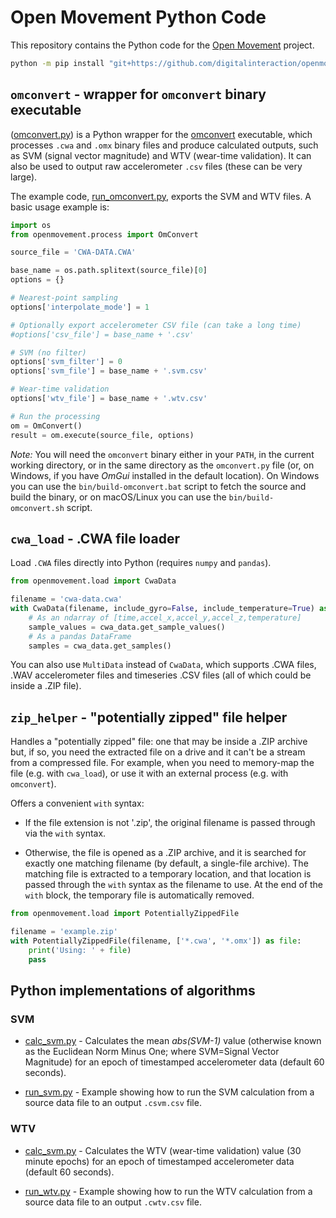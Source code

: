 # Open Movement Python Code

This repository contains the Python code for the [Open Movement](https://openmovement.dev) project.

```bash
python -m pip install "git+https://github.com/digitalinteraction/openmovement-python.git#egg=openmovement"
```


## `omconvert` - wrapper for `omconvert` binary executable

([omconvert.py](src/openmovement/process/omconvert.py)) is a Python wrapper for the [omconvert](https://github.com/digitalinteraction/omconvert) executable, which processes `.cwa` and `.omx` binary files and produce calculated outputs, such as SVM (signal vector magnitude) and WTV (wear-time validation).  It can also be used to output raw accelerometer `.csv` files (these can be very large).

The example code, [run_omconvert.py](src/examples/run_omconvert.py), exports the SVM and WTV files.  A basic usage example is:

```python
import os
from openmovement.process import OmConvert

source_file = 'CWA-DATA.CWA'

base_name = os.path.splitext(source_file)[0]
options = {}

# Nearest-point sampling
options['interpolate_mode'] = 1

# Optionally export accelerometer CSV file (can take a long time)
#options['csv_file'] = base_name + '.csv'

# SVM (no filter)
options['svm_filter'] = 0
options['svm_file'] = base_name + '.svm.csv'

# Wear-time validation
options['wtv_file'] = base_name + '.wtv.csv'

# Run the processing
om = OmConvert()
result = om.execute(source_file, options)
```

*Note:* You will need the `omconvert` binary either in your `PATH`, in the current working directory, or in the same directory as the `omconvert.py` file (or, on Windows, if you have *OmGui* installed in the default location).  On Windows you can use the `bin/build-omconvert.bat` script to fetch the source and build the binary, or on macOS/Linux you can use the `bin/build-omconvert.sh` script. 


## `cwa_load` - .CWA file loader

Load `.CWA` files directly into Python (requires `numpy` and `pandas`).

```python
from openmovement.load import CwaData

filename = 'cwa-data.cwa'
with CwaData(filename, include_gyro=False, include_temperature=True) as cwa_data:
    # As an ndarray of [time,accel_x,accel_y,accel_z,temperature]
    sample_values = cwa_data.get_sample_values()
    # As a pandas DataFrame
    samples = cwa_data.get_samples()
```

You can also use `MultiData` instead of `CwaData`, which supports .CWA files, .WAV accelerometer files and timeseries .CSV files (all of which could be inside a .ZIP file).


## `zip_helper` - "potentially zipped" file helper

Handles a "potentially zipped" file: one that may be inside a .ZIP archive but, if so, you need the extracted file on a drive and it can't be a stream from a compressed file.  For example, when you need to memory-map the file (e.g. with `cwa_load`), or use it with an external process (e.g. with `omconvert`).

Offers a convenient `with` syntax:

* If the file extension is not '.zip', the original filename is passed through via the `with` syntax.

* Otherwise, the file is opened as a .ZIP archive, and it is searched for exactly one matching filename (by default, a single-file archive).  The matching file is extracted to a temporary location, and that location is passed through the `with` syntax as the filename to use.  At the end of the `with` block, the temporary file is automatically removed.

```python
from openmovement.load import PotentiallyZippedFile

filename = 'example.zip'
with PotentiallyZippedFile(filename, ['*.cwa', '*.omx']) as file:
    print('Using: ' + file)
    pass
```


## Python implementations of algorithms

### SVM

* [calc_svm.py](src/openmovement/process/calc_svm.py) - Calculates the mean *abs(SVM-1)* value (otherwise known as the Euclidean Norm Minus One; where SVM=Signal Vector Magnitude) for an epoch of timestamped accelerometer data (default 60 seconds).

* [run_svm.py](src/examples/run_svm.py) - Example showing how to run the SVM calculation from a source data file to an output `.csvm.csv` file.

### WTV

* [calc_svm.py](src/openmovement/process/calc_wtv.py) - Calculates the WTV (wear-time validation) value (30 minute epochs)  for an epoch of timestamped accelerometer data (default 60 seconds).

* [run_wtv.py](src/examples/run_wtv.py) - Example showing how to run the WTV calculation from a source data file to an output `.cwtv.csv` file.
